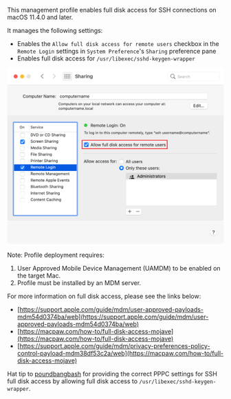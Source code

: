 This management profile enables full disk access for SSH connections on macOS 11.4.0 and later. 

It manages the following settings:

* Enables the `Allow full disk access for remote users` checkbox in the `Remote Login` settings in `System Preference`'s `Sharing` preference pane
* Enables full disk access for `/usr/libexec/sshd-keygen-wrapper`

![](readme_images/EnableFullDiskAccessforSSH.png)


Note: Profile deployment requires: 

1. User Approved Mobile Device Management (UAMDM) to be enabled on the target Mac.
1. Profile must be installed by an MDM server.

For more information on full disk access, please see the links below:

* [https://support.apple.com/guide/mdm/user-approved-payloads-mdm54d0374ba/web](https://support.apple.com/guide/mdm/user-approved-payloads-mdm54d0374ba/web)
* [https://macpaw.com/how-to/full-disk-access-mojave](https://macpaw.com/how-to/full-disk-access-mojave)
* [https://support.apple.com/guide/mdm/privacy-preferences-policy-control-payload-mdm38df53c2a/web](https://macpaw.com/how-to/full-disk-access-mojave)

Hat tip to [poundbangbash](https://github.com/poundbangbash) for providing the correct PPPC settings for SSH full disk access by allowing full disk access to `/usr/libexec/sshd-keygen-wrapper`.

